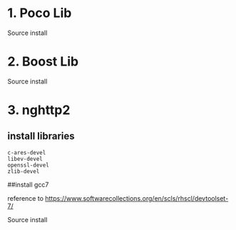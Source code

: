 #



# 1. Poco Lib

Source install

# 2. Boost Lib

Source install

# 3. nghttp2 
  
## install libraries

```
c-ares-devel
libev-devel
openssl-devel
zlib-devel
```

##install gcc7

reference to https://www.softwarecollections.org/en/scls/rhscl/devtoolset-7/


Source install